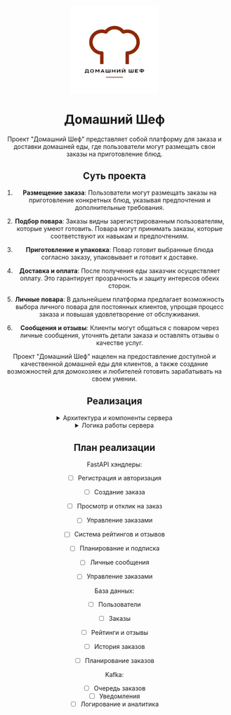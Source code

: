 <div id="header" align="center">
  <img src="/logo.png" width="200"/>

# Домашний Шеф

Проект "Домашний Шеф" представляет собой платформу для заказа и доставки домашней еды, где пользователи могут размещать свои заказы на приготовление блюд.

## Суть проекта

1. **Размещение заказа**: Пользователи могут размещать заказы на приготовление конкретных блюд, указывая предпочтения и дополнительные требования.

2. **Подбор повара**: Заказы видны зарегистрированным пользователям, которые умеют готовить. Повара могут принимать заказы, которые соответствуют их навыкам и предпочтениям.

3. **Приготовление и упаковка**: Повар готовит выбранные блюда согласно заказу, упаковывает и готовит к доставке.

4. **Доставка и оплата**: После получения еды заказчик осуществляет оплату. Это гарантирует прозрачность и защиту интересов обеих сторон.

5. **Личные повара**: В дальнейшем платформа предлагает возможность выбора личного повара для постоянных клиентов, упрощая процесс заказа и повышая удовлетворение от обслуживания.

6. **Сообщения и отзывы**: Клиенты могут общаться с поваром через личные сообщения, уточнять детали заказа и оставлять отзывы о качестве услуг.

Проект "Домашний Шеф" нацелен на предоставление доступной и качественной домашней еды для клиентов, а также создание возможностей для домохозяек и любителей готовить зарабатывать на своем умении.

## Реализация

<details> 
<summary> Архитектура и компоненты сервера </summary>


1. **API сервер (FastAPI)**
   - **Регистрация и авторизация**: Пользователи могут зарегистрироваться и войти в систему. Разделение на типы пользователей: заказчик и повар.
   - **Создание заказа**: Заказчики могут создавать заказы, указывая детали блюда, предпочтительное время доставки и другую информацию.
   - **Просмотр и отклик на заказ**: Повар может просматривать доступные заказы и откликаться на них. Заказчик выбирает повара из откликнувшихся.
   - **Управление заказами**: Заказчики могут отслеживать статус своих заказов, а повара — управлять принятыми заказами.
   - **Система рейтингов и отзывов**: Заказчики могут оставлять отзывы и рейтинги после получения заказа.
   - **Планирование и подписка**: Возможность создания повторяющихся заказов и подписки на регулярные поставки еды.
   - **Личные сообщения**: Введение системы личных сообщений для прямой коммуникации между заказчиками и поварами.

2. **База данных (PostgreSQL)**

   - **Пользователи**: Таблицы для хранения информации о пользователях (регистрация, авторизация, типы пользователей).
   - **Заказы**: Таблицы для хранения информации о заказах (детали блюда, статус, заказчик, повар).
   - **Рейтинги и отзывы**: Таблицы для хранения отзывов и рейтингов.
   - **История заказов**: Таблицы для хранения истории заказов и транзакций.
   - **Планирование заказов**: Таблицы для хранения информации о повторяющихся заказах и подписках.

3. **Сообщения и асинхронная обработка (Kafka)**

   - **Очередь заказов**: Использование Kafka для обработки заказов и уведомлений (например, новые заказы, отклики поваров).
   - **Уведомления**: Асинхронные уведомления пользователям о статусах заказов (создан, принят, готов, доставлен).
   - **Логирование и аналитика**: Сбор данных для логирования и аналитики через Kafka.

4. **Контейнеризация и развертывание (Docker)**

   - **API сервер**: Контейнеризация FastAPI приложения.
   - **База данных**: Контейнеризация PostgreSQL.
   - **Kafka**: Контейнеризация Kafka брокера и необходимых компонентов.
   - **Оркестрация**: Использование Docker Compose или Kubernetes для управления контейнерами и их зависимостями.
</details>

<details> 
<summary> Логика работы сервера </summary>

1. **Регистрация и авторизация**

   - Пользователь регистрируется на платформе, указывая свои данные и выбирая тип пользователя (заказчик или повар).
   - Данные пользователя сохраняются в PostgreSQL.
   - Пользователь авторизуется и получает токен доступа для дальнейших действий.

2. **Создание заказа**

   - Заказчик создает новый заказ через API, указывая детали блюда, предпочтительное время доставки и другую информацию.
   - Данные заказа сохраняются в PostgreSQL и отправляются в очередь Kafka для обработки.
    
3. **Просмотр и отклик на заказ**

   - Повар просматривает доступные заказы через API.
   - Повар откликается на интересующий заказ, и его отклик сохраняется в PostgreSQL.
   - Заказчик получает уведомление о новых откликах через Kafka.

4. **Выбор повара и подтверждение заказа**

   - Заказчик просматривает отклики и выбирает повара.
   - Заказ обновляется в PostgreSQL, и повар получает уведомление о принятии заказа через Kafka.

5. **Управление заказами**

   - Повар обновляет статус заказа (готовится, готов, доставлен) через API.
   - Заказчик получает уведомления о каждом изменении статуса через Kafka.

6. **Рейтинги и отзывы**

   - После получения заказа заказчик оставляет отзыв и рейтинг через API.
   - Отзыв и рейтинг сохраняются в PostgreSQL и доступны для просмотра другим пользователям.

7. **Планирование и подписка**

   - Заказчик может создавать повторяющиеся заказы или подписываться на регулярные поставки еды.
   - Данные о планируемых заказах сохраняются в PostgreSQL и обрабатываются через асинхронные задачи с использованием Kafka.


</details>

## План реализации

FastAPI хэндлеры:


- [ ] Регистрация и авторизация
- [ ] Создание заказа
- [ ] Просмотр и отклик на заказ
- [ ] Управление заказами
- [ ] Система рейтингов и отзывов
- [ ] Планирование и подписка
- [ ] Личные сообщения
- [ ] Управление заказами


База данных:


- [ ] Пользователи
- [ ] Заказы
- [ ] Рейтинги и отзывы
- [ ] История заказов
- [ ] Планирование заказов


Kafka:


- [ ] Очередь заказов
- [ ] Уведомления
- [ ] Логирование и аналитика
